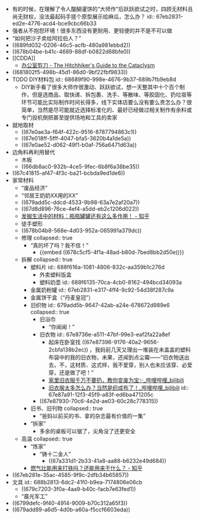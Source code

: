 - 有的时候，在理解了令人醍醐灌饼的“大师作”后跃跃欲试之时，四顾无材料且尚无财权，没法最起码手搓个原型展示给麻瓜，怎么办？
  id:: 67eb2831-ed2e-4776-acd4-bce9cbc66b33
- 强者从不抱怨环境！很多东西没有更耐用、更轻便的并不是不可以做
- “如何把沙子卖给阿拉伯人？”
- ((689fd032-0206-46c5-acfb-480a981ebbd2))
- ((678b04be-b41c-4689-88df-b0822d88bfe0))
- [[CDDA]]
	- [办公室剪刀 - The Hitchhiker's Guide to the Cataclysm](https://cdda-guide.nornagon.net/item/scissors?lang=zh_CN)
- ((681802f5-498b-45d1-86d0-9bf22fbf9833))
- TODO DIY材料包
  id:: 68689f90-998e-4676-9b37-689b7fb9eb8d
	- DIY新手看了很多大师作很激动、跃跃欲试，想一天整其中十个百个制作，但是选商品、取快递、拆包裹、洗手、等散味、等胶固化、扔垃圾等环节可能比实际制作时间长得多，线下实体店要么没有要么贵怎么办？很简单，当然是尽可能就近选择标准化的、最好已经做过相关制作有余料或专门投机倒把甚至提供场地和工具的卖家
- 就地取材
	- ((67e0ae3a-f64f-422c-9516-8787794863c1))
	- ((67e018ff-5fff-4047-bfa5-3620b4a1de5a))
	- ((67e0ae52-d062-49f1-b0af-756a6471d63a))
- 边角料再利用替代
	- 木板
	- ((66db8ac0-932b-4ce5-9fec-6b8f6a38be35))
- ((67c41815-af47-4f3c-ba21-bcbda9ed1de6))
- 家常材料
	- “废品经济”
	- “邻居王奶奶XX用的XX”
	- ((679add5c-ddcd-4533-9b98-63a7e2af20a7))
	- ((67d8d896-76ce-4ef4-a5dd-eb2c1206d022))
	- [发掘生活中的材料：瓶瓶罐罐还有这么多作用！ - 知乎](https://zhuanlan.zhihu.com/p/699392966)
	- 徒手塑形
	- ((678b04b8-568e-4d03-952a-065991a379dc))
	- 修理
	  collapsed:: true
		- “真的坏了吗？我不信！”
			- {{embed ((678c5cf5-4f1a-48ad-b80d-7bed8bb2d50e))}}
	- 拆解
	  collapsed:: true
		- 塑料片
		  id:: 688f616a-1081-4806-832c-aa359b1c276d
			- 外卖塑料饭盒
			- 塑料奶壶
			  id:: 688f6135-70ca-4cb0-8162-494bcd34093a
		- 金属奶粉罐
		  id:: 67eb2831-e317-4ff4-9c92-54d38f287c9a
		- 金属饼干盒（“丹麦皇冠”）
		- 旧织物
		  id:: 679add5b-9647-42ab-a24e-678672d989e6
		  collapsed:: true
			- 旧浴巾
				- “你闻闻！”
			- 旧衣物
			  id:: 67e8736e-a511-47bf-99e3-eaf2fa22a8ef
				- 起床在卧室找 ((67e87396-9176-40a2-9656-2cbfa138b2ec)) ，我妈前几天又理出一堆装在未盖盖的塑料布袋中的我的旧衣物，未果，还闻到点尘霉——“旧衣物送出去，不，这材质、这式样，我不爱穿，别人也未应该穿、必爱穿，还是做了吧！”
				- [家里旧衣服千万不要扔，教你变废为宝✨_哔哩哔哩_bilibili](https://www.bilibili.com/video/BV1wA4m1w7fC/)
				- [旧衣服太多怎么办？当然是织成布了！_哔哩哔哩_bilibili](https://www.bilibili.com/video/BV1BLzrYHE7w)
				  id:: 67e87a91-12f3-45f9-a83f-ed6ba471205c
			- ((67e87930-70c6-4e2d-ae03-60c28c778315))
		- 旧书、旧刊物
		  collapsed:: true
			- “爸妈以前买的书、拿的杂志最有价值的一集”
		- “拆家”
			- 多余的桌板可以锯了，尖角没了还更安全
	- 高温
	  collapsed:: true
		- “炼家”
			- “铸十二金人”
				- ((67a331d1-2b33-41a8-aa88-b6232e49d684))
		- [燃气灶能用来打铁吗？还能用来干什么？ - 知乎](https://www.zhihu.com/question/268405247)
- ((67eb281e-35ac-4585-9f9c-2dfb34b65857))
- 文具
  id:: 688b2813-6dc2-41f0-b9ea-7174806e06cb
	- ((679c7203-3f0a-4aa9-b40c-facb7e63fed1))
	- “晨光军工”
- ((6799defc-9f40-4914-9009-b70c312a65f3))
- ((679add89-a6d5-4d0b-a60a-f5ccf6603eda))